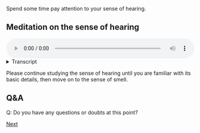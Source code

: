 Spend some time pay attention to your sense of hearing.

## Meditation on the sense of hearing


<audio controls style="width: 100%; max-width: 600px;">
    <source src="assets/audio/3. Sense of Hearing.mp3" type="audio/mpeg">
</audio>



<details>
<summary>Transcript</summary>

Let's spend a little time with the second sense, the sense of hearing.

Bring your attention to the auditory field, the world of sounds, all the information coming through the ear channel.

Straight away, notice how different the sense of hearing is from the sense of sight. Hearing is a totally different type of experience to seeing.

Don't pay much attention to the things that you hear, to what the sounds are, birds, people talking, cars, but zoom out a little and pay attention to the fact of hearing, the act of hearing, the whole field of hearing.

All the individual sounds that you hear are just part of this auditory field.

Give your full attention to the sense of auditory field.

---
If you find it useful, note to yourself, "hearing", "sounds", "ear channel", or whatever language is useful to help bring your attention to this sense field. Use noting or labelling to support your attention when it is easily distracted from the simple act of hearing.

---
Notice the spacial dimension of hearing, how it's three-dimensional, giving the impression of being 360 degrees around, above and below. So different from seeing, which is all upfront.

---
This is hearing. The sense of hearing. A field of sound. The ear channel.

---
Notice what the ears actually perceive. Hearing knows nothing about 'birds' or 'cars' or 'dogs'. It only knows high and low frequencies, loud and soft volumes, different tones. The words and labels come from the mind, not from the ear. These are two entirely different sense fields. Come back to the simple world of sounds, frequencies and tones, without needing to define what they are.

---
Close your eyes if they are open, stand still if you are moving about, and give your full attention to the field of sound.

---
Notice how attention automatically jumps to the other senses as soon as there is a strong stimulus coming from elsewhere. Just know that it's happening and bring the mind back to hearing.

---
Notice how the ears have no off button, there's no way to close the ears other than manually sticking your fingers in them. The ears are always on, day and night. The only way to stop hearing is to stop paying attention to sound—^^^ and this happens more than you might imagine!


---
Notice how you like certain sounds, how you dislike certain sounds, how you are indifferent to certain sounds. 

---
 
Paying attention to the senses like this is a kind of 'base level' or 'default mode' for mindfulness. Whenever you start cultivating attention, always start with these simple exercises and build up. In time, you will become very familiar with these fields of experience and be able to distinguish them very clearly from one another.

Come back to the sense of hearing.

---
Keep coming back to this sense of hearing. Give it your full attention.

</details>


Please continue studying the sense of hearing until you are familiar with its basic details, then move on to the sense of smell.

## Q&A

Q: Do you have any questions or doubts at this point?


<a href="1.4. Sense of Smell.html">Next</a>

